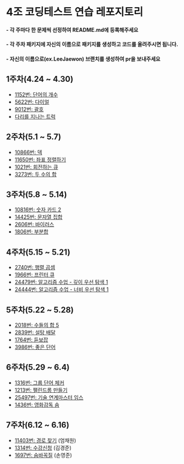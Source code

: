# 4조 코딩테스트 연습 레포지토리

#### - 각 주마다 한 문제씩 선정하여 README.md에 등록해주세요

#### - 각 주차 패키지에 자신의 이름으로 패키지를 생성하고 코드를 올려주시면 됩니다.
#### - 자신의 이름으로(ex.LeeJaewon) 브랜치를 생성하여 pr을 보내주세요


## 1주차(4.24 ~ 4.30)
- [1152번: 단어의 개수 ](https://www.acmicpc.net/problem/1152)
- [5622번: 다이얼 ](https://www.acmicpc.net/problem/5622 )
- [9012번: 괄호](https://www.acmicpc.net/problem/9012)
- [다리를 지나는 트럭](https://school.programmers.co.kr/learn/courses/30/lessons/42583)

## 2주차(5.1 ~ 5.7)
- [10866번: 덱 ](https://www.acmicpc.net/problem/10866)
- [11650번: 좌표 정렬하기 ](https://www.acmicpc.net/problem/11650)
- [1021번: 회전하는 큐 ](https://www.acmicpc.net/problem/1021)
- [3273번: 두 수의 합 ](https://www.acmicpc.net/problem/3273)

## 3주차(5.8 ~ 5.14)
- [10816번: 숫자 카드 2  ](https://www.acmicpc.net/problem/10816)
- [14425번: 문자열 집합 ](https://www.acmicpc.net/problem/14425)
- [2606번: 바이러스 ](https://www.acmicpc.net/problem/2606)
- [1806번: 부분합  ](https://www.acmicpc.net/problem/1806)

## 4주차(5.15 ~ 5.21)
- [2740번: 행렬 곱셈  ](https://www.acmicpc.net/problem/2740)
- [1966번: 프린터 큐 ](https://www.acmicpc.net/problem/1966)
- [24479번: 알고리즘 수업 - 깊이 우선 탐색 1 ](https://www.acmicpc.net/problem/24479)
- [24444번: 알고리즘 수업 - 너비 우선 탐색 1  ](https://www.acmicpc.net/problem/24444)

## 5주차(5.22 ~ 5.28)
- [2018번: 수들의 합 5  ](https://www.acmicpc.net/problem/2018)
- [2839번: 설탕 배달 ](https://www.acmicpc.net/problem/2839)
- [1764번: 듣보잡 ](https://www.acmicpc.net/problem/1764)
- [3986번: 좋은 단어  ](https://www.acmicpc.net/problem/3986)

## 6주차(5.29 ~ 6.4)
- [1316번: 그룹 단어 체커  ](https://www.acmicpc.net/problem/1316)
- [1213번: 팰린드롬 만들기 ](https://www.acmicpc.net/problem/1213)
- [25497번: 기술 연계마스터 임스 ](https://www.acmicpc.net/problem/25497)
- [1436번: 영화감독 숌  ](https://www.acmicpc.net/problem/1436)

## 7주차(6.12 ~ 6.16)
- [11403번: 경로 찾기](https://www.acmicpc.net/problem/11403) (엄채원)
- [1314번: 수강신청](https://www.acmicpc.net/problem/13414) (김경준)
- [1697번: 숨바꼭질](https://www.acmicpc.net/problem/1697) (손영준)
